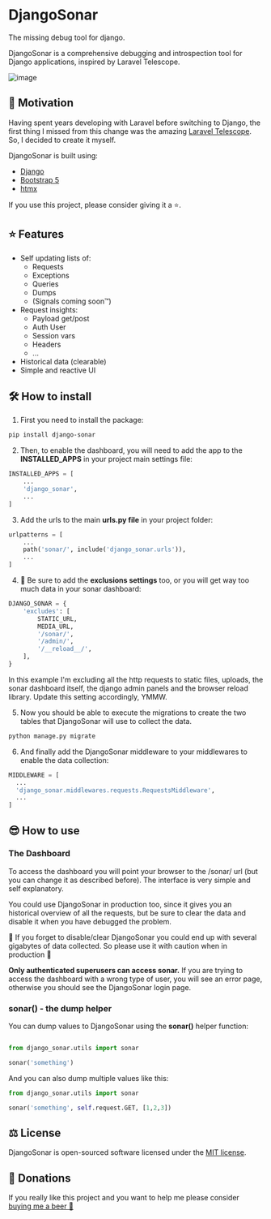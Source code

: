 # DjangoSonar

The missing debug tool for django.

DjangoSonar is a comprehensive debugging and introspection tool for Django applications, inspired by Laravel Telescope.


![image](https://github.com/metalogico/django-sonar/assets/7287030/fa6a49b2-afdc-44ad-81af-c84dd713776a)



## 🥳 Motivation

Having spent years developing with Laravel before switching to Django, the first thing I missed from this change was the amazing [Laravel Telescope](https://github.com/laravel/telescope). So, I decided to create it myself.

DjangoSonar is built using:
- [Django](https://www.djangoproject.com/)
- [Bootstrap 5](https://getbootstrap.com/)
- [htmx](https://htmx.org/)

If you use this project, please consider giving it a ⭐.

## ⭐ Features

- Self updating lists of:
  - Requests
  - Exceptions
  - Queries
  - Dumps 
  - (Signals coming soon™)
- Request insights:
  - Payload get/post
  - Auth User
  - Session vars
  - Headers
  - ...
- Historical data (clearable)
- Simple and reactive UI


## 🛠️ How to install 

1. First you need to install the package:

```bash
pip install django-sonar
```

2. Then, to enable the dashboard, you will need to add the app to the **INSTALLED_APPS** in your project main settings file:

```python
INSTALLED_APPS = [
    ...
    'django_sonar',
    ...
]
```

3. Add the urls to the main **urls.py file** in your project folder:

```python
urlpatterns = [
    ...
    path('sonar/', include('django_sonar.urls')),
    ...
]
```

4. 🔔 Be sure to add the **exclusions settings** too, or you will get way too much data in your sonar dashboard:

```python
DJANGO_SONAR = {
    'excludes': [
        STATIC_URL,
        MEDIA_URL,
        '/sonar/',
        '/admin/',
        '/__reload__/',
    ],
}
```

In this example I'm excluding all the http requests to static files, uploads, the sonar dashboard itself, the django admin panels and the browser reload library.
Update this setting accordingly, YMMW.

5. Now you should be able to execute the migrations to create the two tables that DjangoSonar will use to collect the data.

```bash
python manage.py migrate
```

6. And finally add the DjangoSonar middleware to your middlewares to enable the data collection:

```python
MIDDLEWARE = [
  ...
  'django_sonar.middlewares.requests.RequestsMiddleware',
  ...
]
```

## 😎 How to use

### The Dashboard

To access the dashboard you will point your browser to the /sonar/ url (but you can change it as described before). The interface is very simple and self explanatory.

You could use DjangoSonar in production too, since it gives you an historical overview of all the requests, but be sure to clear the data and disable it when you have debugged the problem.

🔔 If you forget to disable/clear DjangoSonar you could end up with several gigabytes of data collected. So please use it with caution when in production 🔔 

**Only authenticated superusers can access sonar.** If you are trying to access the dashboard with a wrong type of user, you will see an error page, otherwise you should see the DjangoSonar login page.    

### sonar() - the dump helper

You can dump values to DjangoSonar using the **sonar()** helper function:

```python

from django_sonar.utils import sonar

sonar('something')

```

And you can also dump multiple values like this:

```python
from django_sonar.utils import sonar

sonar('something', self.request.GET, [1,2,3])
```


## ⚖️ License

DjangoSonar is open-sourced software licensed under the [MIT license](LICENSE.md).


## 🍺 Donations
If you really like this project and you want to help me please consider [buying me a beer 🍺](https://www.buymeacoffee.com/metalogico
) 
